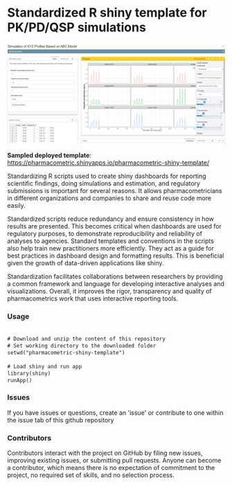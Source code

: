 # Standardized R shiny template for PK/PD/QSP simulations

<img src="www/preview2.png">


__Sampled deployed template__: https://pharmacometric.shinyapps.io/pharmacometric-shiny-template/

Standardizing R scripts used to create shiny dashboards for reporting scientific findings, doing simulations and estimation, and regulatory submissions is important for several reasons. It allows pharmacometricians in different organizations and companies to share and reuse code more easily. 

Standardized scripts reduce redundancy and ensure consistency in how results are presented. This becomes critical when dashboards are used for regulatory purposes, to demonstrate reproducibility and reliability of analyses to agencies. Standard templates and conventions in the scripts also help train new practitioners more efficiently. They act as a guide for best practices in dashboard design and formatting results. This is beneficial given the growth of data-driven applications like shiny. 

Standardization facilitates collaborations between researchers by providing a common framework and language for developing interactive analyses and visualizations. Overall, it improves the rigor, transparency and quality of pharmacometrics work that uses interactive reporting tools.


### Usage 
```{r}

# Download and unzip the content of this repository
# Set working directory to the downloaded folder
setwd("pharmacometric-shiny-template")

# Load shiny and run app
library(shiny)
runApp()

```

### Issues

If you have issues or questions, create an 'issue' or contribute to one within the issue tab of this github repository


### Contributors

Contributors interact with the project on GitHub by filing new issues, improving existing issues, or submitting pull requests. Anyone can become a contributor, which means there is no expectation of commitment to the project, no required set of skills, and no selection process.
